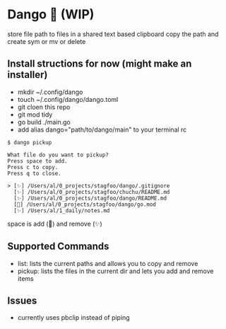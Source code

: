 # Dango 🍡 (WIP)

store file path to files in a shared text based clipboard
copy the path and create sym or mv or delete

## Install structions for now (might make an installer)


- mkdir ~/.config/dango
- touch ~/.config/dango/dango.toml
- git cloen this repo
- git mod tidy
- go build ./main.go
- add alias dango="path/to/dango/main" to your terminal rc


```
$ dango pickup

What file do you want to pickup?
Press space to add.
Press c to copy.
Press q to close.

> [✨] /Users/al/0_projects/stagfoo/dango/.gitignore
  [✨] /Users/al/0_projects/stagfoo/chuchu/README.md
  [✨] /Users/al/0_projects/stagfoo/dango/README.md
  [🍡] /Users/al/0_projects/stagfoo/dango/go.mod
  [✨] /Users/al/1_daily/notes.md

```

space is add (🍡) and remove (✨)

## Supported Commands

- list: lists the current paths and allows you to copy and remove
- pickup: lists the files in the current dir and lets you add and remove items


## Issues
- currently uses pbclip instead of piping
